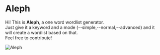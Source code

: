 # Aleph

Hi! This is **Aleph**, a one word wordlist generator.  
Just give it a keyword and a mode (--simple,--normal,--advanced) and it will create a wordlist based on that.  
Feel free to contribute!  

![Aleph](http://i67.tinypic.com/9kwgfs.png)



